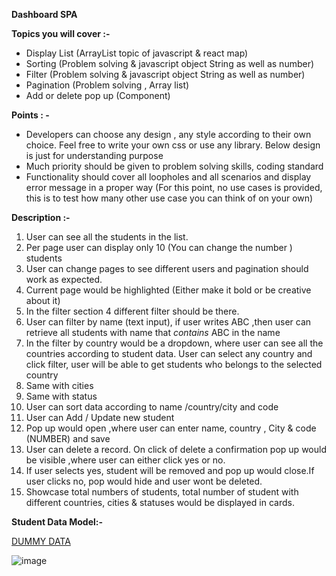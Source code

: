 **Dashboard SPA**


**Topics you will cover :-**

- Display List (ArrayList topic of javascript & react map)
- Sorting (Problem solving & javascript object String as well as number)
- Filter (Problem solving & javascript object String as well as number)
- Pagination (Problem solving , Array list)
- Add or delete pop up (Component)

**Points : -**

- Developers can choose any design , any style according to their own choice. Feel free to write your own css or use any library. Below design is just for understanding purpose
- Much priority should be given to problem solving skills, coding standard
- Functionality should cover all loopholes and all scenarios and display error message in a proper way (For this point, no use cases is provided, this is to test how many other use case you can think of on your own)

**Description :-**

1. User can see all the students in the list.
2. Per page user can display only 10 (You can change the number ) students
3. User can change pages to see different users and pagination should work as expected.
4. Current page would be highlighted (Either make it bold or be creative about it)
5. In the filter section 4 different filter should be there.
6. User can filter by name (text input), if user writes ABC ,then user can retrieve all students with name that *contains* ABC in the name
7. In the filter by country would be a dropdown, where user can see all the countries according to student data. User can select any country and click filter, user will be able to get students who belongs to the selected country
8. Same with cities
9. Same with status
10. User can sort data according to name /country/city and code 
11. User can Add / Update new student
12. Pop up would open ,where user can enter name, country , City & code (NUMBER) and save 
13. User can delete a record. On click of delete a confirmation pop up would be visible ,where user can either click yes or no.
14. If user selects yes, student will be removed and pop up would close.If user clicks no, pop would hide and user wont be deleted.
15. Showcase total numbers of students,  total number of student with  different countries, cities & statuses would be displayed in cards.

**Student Data Model:-**

[DUMMY DATA](https://github.com/100DaysCodingChallenge/React-project-ideas/blob/main/Project1.json)

![image](https://user-images.githubusercontent.com/80748214/126442164-b38546d4-c9f2-4a38-88fb-87efa794238d.png)
